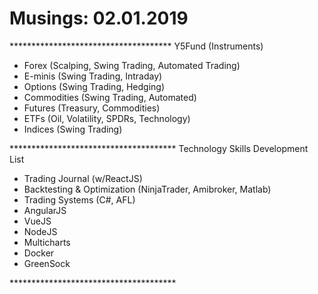 # Musings: 02.01.2019

\*\*\*\*\*\*\*\*\*\*\*\*\*\*\*\*\*\*\*\*\*\*\*\*\*\*\*\*\*\*\*\*\*\*\*\*\*
Y5Fund (Instruments)

* Forex (Scalping, Swing Trading, Automated Trading)
* E-minis (Swing Trading, Intraday)
* Options (Swing Trading, Hedging)
* Commodities (Swing Trading, Automated)
* Futures (Treasury, Commodities)
* ETFs (Oil, Volatility, SPDRs, Technology)
* Indices (Swing Trading)

\*\*\*\*\*\*\*\*\*\*\*\*\*\*\*\*\*\*\*\*\*\*\*\*\*\*\*\*\*\*\*\*\*\*\*\*\*\*
Technology Skills Development List

* Trading Journal (w/ReactJS)
* Backtesting & Optimization (NinjaTrader, Amibroker, Matlab)
* Trading Systems (C#, AFL)
* AngularJS
* VueJS
* NodeJS
* Multicharts
* Docker
* GreenSock

\*\*\*\*\*\*\*\*\*\*\*\*\*\*\*\*\*\*\*\*\*\*\*\*\*\*\*\*\*\*\*\*\*\*\*\*\*\*
